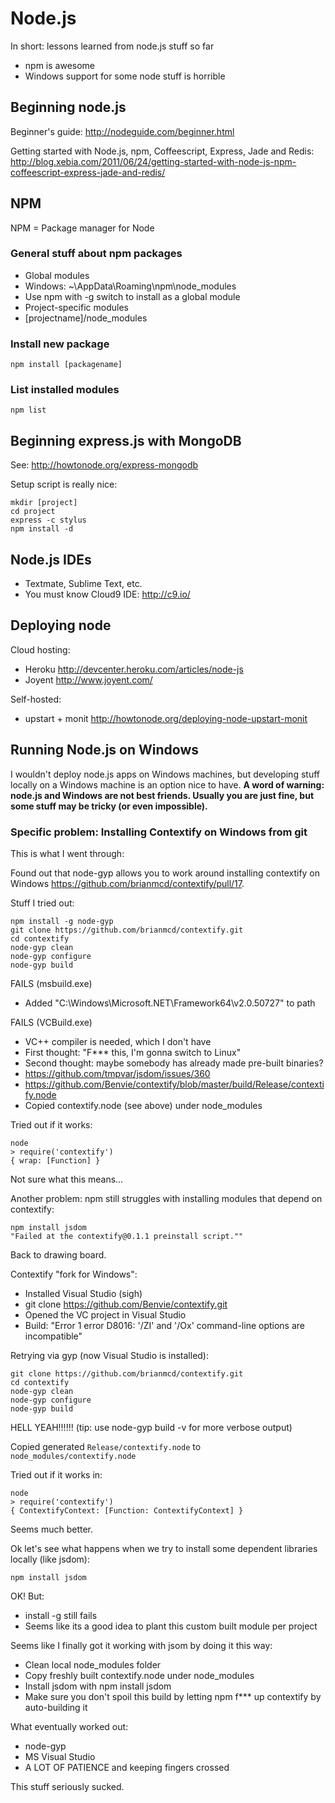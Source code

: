 # Node.js

In short: lessons learned from node.js stuff so far

- npm is awesome
- Windows support for some node stuff is horrible

## Beginning node.js

Beginner's guide: <http://nodeguide.com/beginner.html>

Getting started with Node.js, npm, Coffeescript, Express, Jade and Redis:
<http://blog.xebia.com/2011/06/24/getting-started-with-node-js-npm-coffeescript-express-jade-and-redis/>

## NPM

NPM = Package manager for Node

### General stuff about npm packages

- Global modules
 - Windows: ~\AppData\Roaming\npm\node_modules
 - Use npm with -g switch to install as a global module
- Project-specific modules
 - [projectname]/node_modules

### Install new package

    npm install [packagename]

### List installed modules

    npm list

## Beginning express.js with MongoDB

See: <http://howtonode.org/express-mongodb>

Setup script is really nice:

    mkdir [project]
    cd project
    express -c stylus
    npm install -d

## Node.js IDEs

- Textmate, Sublime Text, etc.
- You must know Cloud9 IDE: <http://c9.io/>

## Deploying node

Cloud hosting:

- Heroku <http://devcenter.heroku.com/articles/node-js>
- Joyent <http://www.joyent.com/>

Self-hosted:

- upstart + monit
   <http://howtonode.org/deploying-node-upstart-monit>

## Running Node.js on Windows

I wouldn't deploy node.js apps on Windows machines, but developing stuff locally on a Windows machine is an option nice to have. **A word of warning: node.js and Windows are not best friends. Usually you are just fine, but some stuff may be tricky (or even impossible).**

### Specific problem: Installing Contextify on Windows from git

This is what I went through:

Found out that node-gyp allows you to work around installing contextify on Windows <https://github.com/brianmcd/contextify/pull/17>.

Stuff I tried out:

    npm install -g node-gyp
    git clone https://github.com/brianmcd/contextify.git
    cd contextify
    node-gyp clean
    node-gyp configure
    node-gyp build

FAILS (msbuild.exe)

- Added "C:\Windows\Microsoft.NET\Framework64\v2.0.50727" to path

FAILS (VCBuild.exe)

- VC++ compiler is needed, which I don't have
- First thought: "F*** this, I'm gonna switch to Linux"
- Second thought: maybe somebody has already made pre-built binaries?
 - <https://github.com/tmpvar/jsdom/issues/360>
 - <https://github.com/Benvie/contextify/blob/master/build/Release/contextify.node>
- Copied contextify.node (see above) under node_modules

Tried out if it works:

    node
    > require('contextify')
    { wrap: [Function] }

Not sure what this means...

Another problem: npm still struggles with installing modules that depend on contextify:

    npm install jsdom
    "Failed at the contextify@0.1.1 preinstall script.""

Back to drawing board.

Contextify "fork for Windows":

- Installed Visual Studio (sigh)
- git clone https://github.com/Benvie/contextify.git
- Opened the VC project in Visual Studio
 - Build: "Error	1	error D8016: '/ZI' and '/Ox' command-line options are incompatible"

Retrying via gyp (now Visual Studio is installed):

    git clone https://github.com/brianmcd/contextify.git
    cd contextify
    node-gyp clean
    node-gyp configure
    node-gyp build 

HELL YEAH!!!!!! (tip: use node-gyp build -v for more verbose output)

Copied generated `Release/contextify.node` to `node_modules/contextify.node`

Tried out if it works in:

    node
    > require('contextify')
    { ContextifyContext: [Function: ContextifyContext] }

Seems much better.

Ok let's see what happens when we try to install some dependent libraries locally (like jsdom):

    npm install jsdom

OK! But:

- install -g still fails
- Seems like its a good idea to plant this custom built module per project

Seems like I finally got it working with jsom by doing it this way:
 - Clean local node_modules folder
 - Copy freshly built contextify.node  under node_modules
 - Install jsdom with npm install jsdom
 - Make sure you don't spoil this build by letting npm f*** up contextify by auto-building it

What eventually worked out:

 - node-gyp
 - MS Visual Studio
 - A LOT OF PATIENCE and keeping fingers crossed

This stuff seriously sucked.

